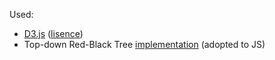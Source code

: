 Used:
- [D3.js](http://d3js.org) ([lisence](https://raw.githubusercontent.com/mbostock/d3/master/LICENSE]))
- Top-down Red-Black Tree [implementation](http://www.eternallyconfuzzled.com/tuts/datastructures/jsw_tut_rbtree.aspx) (adopted to JS) 
